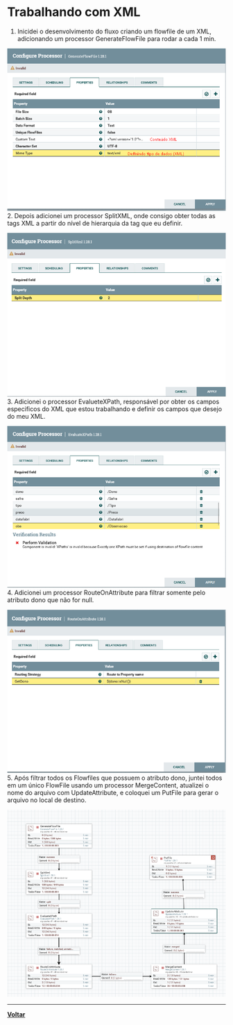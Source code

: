 # Trabalhando com XML
1. Inicidei o desenvolvimento do fluxo criando um flowfile de um XML, adicionando um processor GenerateFlowFile para rodar a cada 1 min.

![Trabalhando com XML1](../Imgs/fluxo/fluxo_trabalhando_xml/trabalhando-xml1.png)
2. Depois adicionei um processor SplitXML, onde consigo obter todas as tags XML a partir do nível de hierarquia da tag que eu definir.

![Trabalhando com XML2](../Imgs/fluxo/fluxo_trabalhando_xml/trabalhando-xml2.png)
3. Adicionei o processor EvalueteXPath, responsável por obter os campos especificos do XML que estou trabalhando e definir os campos que desejo do meu XML.

![Trabalhando com XML3](../Imgs/fluxo/fluxo_trabalhando_xml/trabalhando-xml3.png)
4. Adicionei um processor RouteOnAttribute para filtrar somente pelo atributo dono que não for null.

![Trabalhando com XML4](../Imgs/fluxo/fluxo_trabalhando_xml/trabalhando-xml4.png)
5. Após filtrar todos os Flowfiles que possuem o atributo dono, juntei todos em um único FlowFile usando um processor MergeContent, atualizei o nome do arquivo com UpdateAttribute, e coloquei um PutFile para gerar o arquivo no local de destino.

![Trabalhando com XML5](../Imgs/fluxo/fluxo_trabalhando_xml/trabalhando-xml5.png)

---
**[Voltar](./fluxo-dados.md)**
